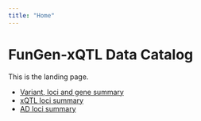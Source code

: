 ```yaml
---
title: "Home"
---
```


# FunGen-xQTL Data Catalog

This is the landing page.  
- [Variant, loci and gene summary](/variant-gene-summary/)  
- [xQTL loci summary](/xqtl-loci-summary/)  
- [AD loci summary](/ad-loci-summary/)  
